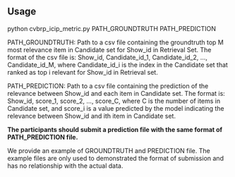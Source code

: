 ## Usage
 python cvbrp_icip_metric.py PATH_GROUNDTRUTH PATH_PREDICTION

 PATH_GROUNDTRUTH: Path to a csv file containing the groundtruth top M most relevance item in Candidate set for Show_id
                   in Retrieval Set. The format of the csv file is:
                   Show_id, Candidate_id_1, Candidate_id_2, ..., Candidate_id_M, where Candidate_id_i is the index in
                   the Candidate set that ranked as top i relevant for Show_id in Retrieval set.

 PATH_PREDICTION: Path to a csv file containing the prediction of the relevance between Show_id and each item in Candidate
                  set. The format is: Show_id, score_1, score_2, ..., score_C, where C is the number of items in Candidate
                  set, and score_i is a value predicted by the model indicating the relevance between Show_id and ith item
                  in Candidate set.

 **The participants should submit a prediction file with the same format of PATH_PREDICTION file.**

 We provide an example of GROUNDTRUTH and PREDICTION file. The example files are only used to demonstrated the format of
 submission and has no relationship with the actual data.